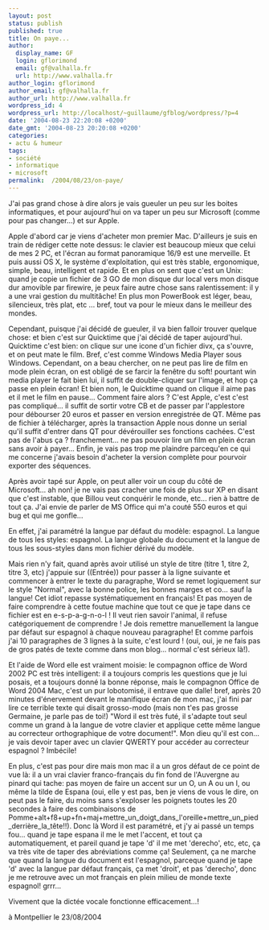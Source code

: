 ```yaml
---
layout: post
status: publish
published: true
title: On paye...
author:
  display_name: GF
  login: gflorimond
  email: gf@valhalla.fr
  url: http://www.valhalla.fr
author_login: gflorimond
author_email: gf@valhalla.fr
author_url: http://www.valhalla.fr
wordpress_id: 4
wordpress_url: http://localhost/~guillaume/gfblog/wordpress/?p=4
date: '2004-08-23 22:20:08 +0200'
date_gmt: '2004-08-23 20:20:08 +0200'
categories:
- actu & humeur
tags:
- société
- informatique
- microsoft
permalink:  /2004/08/23/on-paye/
---
```

<p>J'ai pas grand chose &agrave; dire alors je vais gueuler un peu sur les boites informatiques, et pour aujourd'hui on va taper un peu sur Microsoft (comme pour pas changer...) et sur Apple. </p>
<p> Apple d'abord car je viens d'acheter mon premier Mac. D'ailleurs je suis en train de r&eacute;diger cette note dessus: le clavier est beaucoup mieux que celui de mes 2 PC, et l'&eacute;cran au format panoramique 16/9 est une merveille. Et puis aussi OS X, le syst&egrave;me d'exploitation, qui est tr&egrave;s stable, ergonomique, simple, beau, intelligent et rapide. Et en plus on sent que c'est un Unix: quand je copie un fichier de 3 GO de mon disque dur local vers mon disque dur amovible par firewire, je peux faire autre chose sans ralentissement: il y a une vrai gestion du multit&acirc;che! En plus mon PowerBook est l&eacute;ger, beau, silencieux, tr&egrave;s plat, etc ... bref, tout va pour le mieux dans le meilleur des mondes. </p>
<p>    Cependant, puisque j'ai d&eacute;cid&eacute; de gueuler, il va bien falloir trouver quelque chose: et bien c'est sur Quicktime que j'ai d&eacute;cid&eacute; de taper aujourd'hui. Quicktime c'est bien: on clique sur une icone d'un fichier divx, &ccedil;a s'ouvre, et on peut mate le film. Bref, c'est comme Windows Media Player sous Windows. Cependant, on a beau chercher, on ne peut pas lire de film en mode plein &eacute;cran, on est oblig&eacute; de se farcir la fen&ecirc;tre du soft! pourtant win media player le fait bien lui, il suffit de double-cliquer sur l'image, et hop &ccedil;a passe en plein &eacute;cran! Et bien non, le Quicktime quand on clique il aime pas et il met le film en pause... Comment faire alors ? C'est Apple, c'est c'est pas compliqu&eacute;... il suffit de sortir votre CB et de passer par l'applestore pour d&eacute;bourser 20 euros et passer en version enregistr&eacute;e de QT. M&ecirc;me pas de fichier &agrave; t&eacute;l&eacute;charger, apr&egrave;s la transaction Apple nous donne un serial qu'il suffit d'entrer dans QT pour d&eacute;v&eacute;rouiller ses fonctions cach&eacute;es. C'est pas de l'abus &ccedil;a ? franchement... ne pas pouvoir lire un film en plein &eacute;cran sans avoir &agrave; payer... Enfin, je vais pas trop me plaindre parcequ'en ce qui me concerne j'avais besoin d'acheter la version compl&egrave;te pour pourvoir exporter des s&eacute;quences. </p>
<p> Apr&egrave;s avoir tap&eacute; sur Apple, on peut aller voir un coup du c&ocirc;t&eacute; de Microsoft... ah non! je ne vais pas cracher une fois de plus sur XP en disant que c'est instable, que Billou veut conqu&eacute;rir le monde, etc... rien &agrave; battre de tout &ccedil;a. J'ai envie de parler de MS Office qui m'a cout&eacute; 550 euros et qui bug et qui me gonfle... </p>
<p>En effet, j'ai param&eacute;tr&eacute; la langue par d&eacute;faut du mod&egrave;le: espagnol. La langue de tous les styles: espagnol. La langue globale du document et la langue de tous les sous-styles dans mon fichier d&eacute;riv&eacute; du mod&egrave;le. </p>
<p>    Mais rien n'y fait, quand apr&egrave;s avoir utilis&eacute; un style de titre (titre 1, titre 2, titre 3, etc) j'appuie sur ((Entr&eacute;e)) pour passer &agrave; la ligne suivante et commencer &agrave; entrer le texte du paragraphe, Word se remet logiquement sur le style &quot;Normal&quot;, avec la bonne police, les bonnes marges et co... sauf la langue! Cet idiot repasse syst&eacute;matiquement en fran&ccedil;ais! Et pas moyen de faire comprendre &agrave; cette foutue machine que tout ce que je tape dans ce fichier est en e-s-p-a-g-n-o-l ! Il veut rien savoir l'animal, il refuse cat&eacute;goriquement de comprendre ! Je dois remettre manuellement la langue par d&eacute;faut sur espagnol &agrave; chaque nouveau paragraphe! Et comme parfois j'ai 10 paragraphes de 3 lignes &agrave; la suite, c'est lourd ! (oui, oui, je ne fais pas de gros pat&eacute;s de texte comme dans mon blog... normal c'est s&eacute;rieux l&agrave;!). </p>
<p>    Et l'aide de Word elle est vraiment moisie: le compagnon office de Word 2002 PC est tr&egrave;s intelligent: il a toujours compris les questions que je lui posais, et a toujours donn&eacute; la bonne r&eacute;ponse, mais le compagnon Office de Word 2004 Mac, c'est un pur lobotomis&eacute;, il entrave que dalle! bref, apr&egrave;s 20 minutes d'&eacute;nervement devant le manifique &eacute;cran de mon mac, j'ai fini par lire ce terrible texte qui disait grosso-modo (mais non t'es pas grosse Germaine, je parle pas de toi!) &quot;Word il est tr&egrave;s fut&eacute;, il s'adapte tout seul comme un grand &agrave; la langue de votre clavier et applique cette m&ecirc;me langue au correcteur orthographique de votre document!&quot;. Mon dieu qu'il est con... je vais devoir taper avec un clavier QWERTY pour acc&eacute;der au correcteur espagnol ? Imb&eacute;cile!</p>
<p>    En plus, c'est pas pour dire mais mon mac il a un gros d&eacute;faut de ce point de vue l&agrave;: il a un vrai clavier franco-fran&ccedil;ais du fin fond de l'Auvergne au pinard qui tache: pas moyen de faire un accent sur un O, un A ou un I, ou m&ecirc;me la tilde de Espana (oui, elle y est pas, ben je viens de vous le dire, on peut pas le faire, du moins sans s'exploser les poignets toutes les 20 secondes &agrave; faire des combinaisons de Pomme+alt+f8+up+fn+maj+mettre_un_doigt_dans_l'oreille+mettre_un_pied_derri&egrave;re_la_t&ecirc;te!!). Donc l&agrave; Word il est param&eacute;tr&eacute;, et j'y ai pass&eacute; un temps fou... quand je tape espana il me le met l'accent, et tout &ccedil;a automatiquement, et pareil quand je tape 'd' il me met 'derecho', etc, etc, &ccedil;a va tr&egrave;s vite de taper des abr&eacute;viations comme &ccedil;a! Seulement, &ccedil;a ne marche que quand la langue du document est l'espagnol, parceque quand je tape 'd' avec la langue par d&eacute;faut fran&ccedil;ais, &ccedil;a met 'droit', et pas 'derecho', donc je me retrouve avec un mot fran&ccedil;ais en plein milieu de monde texte espagnol! grrr... </p>
<p> Vivement que la dict&eacute;e vocale fonctionne efficacement...!</p>
<p>
&agrave; Montpellier le 23/08/2004</p>
